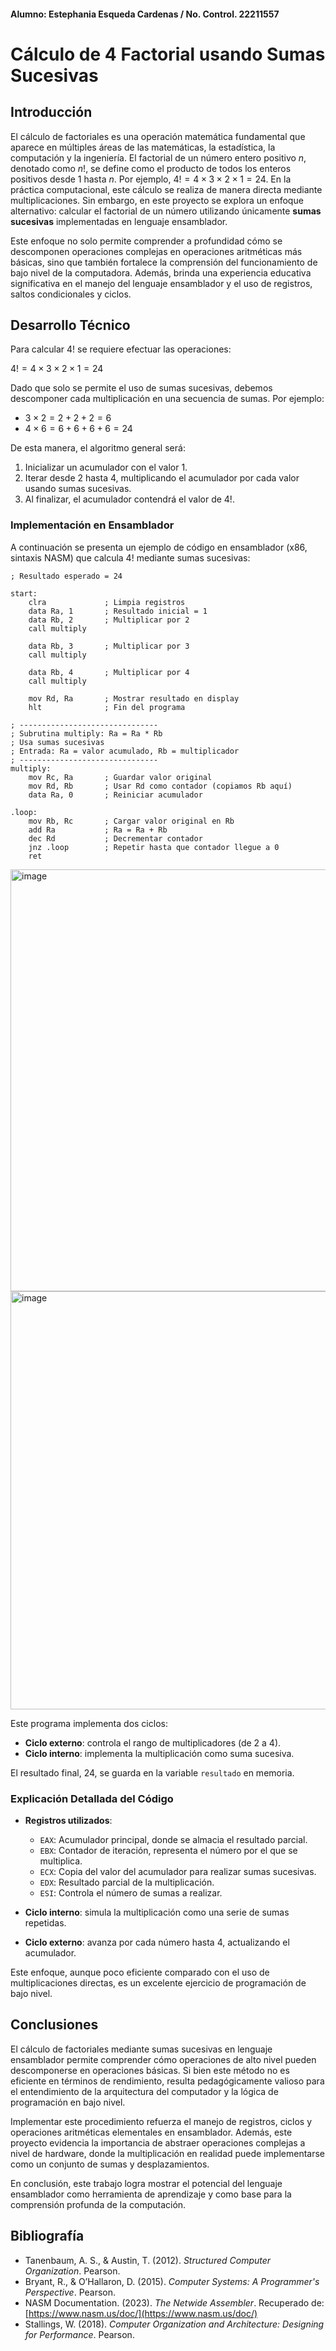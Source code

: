 #### Alumno: Estephania Esqueda Cardenas / No. Control. 22211557

# Cálculo de 4 Factorial usando Sumas Sucesivas

## Introducción

El cálculo de factoriales es una operación matemática fundamental que aparece en múltiples áreas de las matemáticas, la estadística, la computación y la ingeniería. El factorial de un número entero positivo $n$, denotado como $n!$, se define como el producto de todos los enteros positivos desde 1 hasta $n$. Por ejemplo, $4! = 4 \times 3 \times 2 \times 1 = 24$. En la práctica computacional, este cálculo se realiza de manera directa mediante multiplicaciones. Sin embargo, en este proyecto se explora un enfoque alternativo: calcular el factorial de un número utilizando únicamente **sumas sucesivas** implementadas en lenguaje ensamblador.

Este enfoque no solo permite comprender a profundidad cómo se descomponen operaciones complejas en operaciones aritméticas más básicas, sino que también fortalece la comprensión del funcionamiento de bajo nivel de la computadora. Además, brinda una experiencia educativa significativa en el manejo del lenguaje ensamblador y el uso de registros, saltos condicionales y ciclos.

## Desarrollo Técnico

Para calcular $4!$ se requiere efectuar las operaciones:

$4! = 4 \times 3 \times 2 \times 1 = 24$

Dado que solo se permite el uso de sumas sucesivas, debemos descomponer cada multiplicación en una secuencia de sumas. Por ejemplo:

* $3 \times 2 = 2 + 2 + 2 = 6$
* $4 \times 6 = 6 + 6 + 6 + 6 = 24$

De esta manera, el algoritmo general será:

1. Inicializar un acumulador con el valor 1.
2. Iterar desde 2 hasta 4, multiplicando el acumulador por cada valor usando sumas sucesivas.
3. Al finalizar, el acumulador contendrá el valor de $4!$.

### Implementación en Ensamblador

A continuación se presenta un ejemplo de código en ensamblador (x86, sintaxis NASM) que calcula $4!$ mediante sumas sucesivas:

```; Factorial de 4 usando sumas sucesivas
; Resultado esperado = 24

start:
    clra             ; Limpia registros
    data Ra, 1       ; Resultado inicial = 1
    data Rb, 2       ; Multiplicar por 2
    call multiply

    data Rb, 3       ; Multiplicar por 3
    call multiply

    data Rb, 4       ; Multiplicar por 4
    call multiply

    mov Rd, Ra       ; Mostrar resultado en display
    hlt              ; Fin del programa

; -------------------------------
; Subrutina multiply: Ra = Ra * Rb
; Usa sumas sucesivas
; Entrada: Ra = valor acumulado, Rb = multiplicador
; -------------------------------
multiply:
    mov Rc, Ra       ; Guardar valor original
    mov Rd, Rb       ; Usar Rd como contador (copiamos Rb aquí)
    data Ra, 0       ; Reiniciar acumulador

.loop:
    mov Rb, Rc       ; Cargar valor original en Rb
    add Ra           ; Ra = Ra + Rb
    dec Rd           ; Decrementar contador
    jnz .loop        ; Repetir hasta que contador llegue a 0
    ret

```
<img width="1343" height="675" alt="image" src="https://github.com/user-attachments/assets/0f1fc7f0-3e56-4974-8a9b-d79f1eabc939" />
<img width="1260" height="669" alt="image" src="https://github.com/user-attachments/assets/98361393-b05f-4ba6-bcdc-631edf3a373c" />

Este programa implementa dos ciclos:

* **Ciclo externo**: controla el rango de multiplicadores (de 2 a 4).
* **Ciclo interno**: implementa la multiplicación como suma sucesiva.

El resultado final, 24, se guarda en la variable `resultado` en memoria.

### Explicación Detallada del Código

* **Registros utilizados**:

  * `EAX`: Acumulador principal, donde se almacia el resultado parcial.
  * `EBX`: Contador de iteración, representa el número por el que se multiplica.
  * `ECX`: Copia del valor del acumulador para realizar sumas sucesivas.
  * `EDX`: Resultado parcial de la multiplicación.
  * `ESI`: Controla el número de sumas a realizar.

* **Ciclo interno**: simula la multiplicación como una serie de sumas repetidas.

* **Ciclo externo**: avanza por cada número hasta 4, actualizando el acumulador.

Este enfoque, aunque poco eficiente comparado con el uso de multiplicaciones directas, es un excelente ejercicio de programación de bajo nivel.

## Conclusiones

El cálculo de factoriales mediante sumas sucesivas en lenguaje ensamblador permite comprender cómo operaciones de alto nivel pueden descomponerse en operaciones básicas. Si bien este método no es eficiente en términos de rendimiento, resulta pedagógicamente valioso para el entendimiento de la arquitectura del computador y la lógica de programación en bajo nivel.

Implementar este procedimiento refuerza el manejo de registros, ciclos y operaciones aritméticas elementales en ensamblador. Además, este proyecto evidencia la importancia de abstraer operaciones complejas a nivel de hardware, donde la multiplicación en realidad puede implementarse como un conjunto de sumas y desplazamientos.

En conclusión, este trabajo logra mostrar el potencial del lenguaje ensamblador como herramienta de aprendizaje y como base para la comprensión profunda de la computación.

## Bibliografía

* Tanenbaum, A. S., & Austin, T. (2012). *Structured Computer Organization*. Pearson.
* Bryant, R., & O’Hallaron, D. (2015). *Computer Systems: A Programmer's Perspective*. Pearson.
* NASM Documentation. (2023). *The Netwide Assembler*. Recuperado de: [https://www.nasm.us/doc/](https://www.nasm.us/doc/)
* Stallings, W. (2018). *Computer Organization and Architecture: Designing for Performance*. Pearson.

